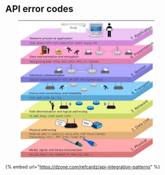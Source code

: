 # API error codes

<figure><img src="../../.gitbook/assets/image (1) (1) (1).png" alt=""><figcaption></figcaption></figure>

{% embed url="https://dzone.com/refcardz/api-integration-patterns" %}
